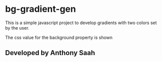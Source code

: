 # bg-gradient-gen
This is a simple javascript project to develop gradients with two colors set by the user.

The css value for the background property is shown


## Developed by Anthony Saah